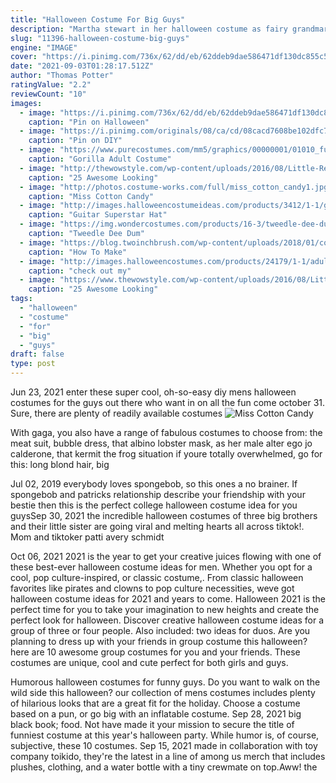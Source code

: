 ```yaml
---
title: "Halloween Costume For Big Guys"
description: "Martha stewart in her halloween costume as fairy grandmartha. Martha's best halloween costumes through the years read more. Plaster-hands-phobias-1011mld107647_vert. Plaster hands"
slug: "11396-halloween-costume-big-guys"
engine: "IMAGE"
cover: "https://i.pinimg.com/736x/62/dd/eb/62ddeb9dae586471df130dc855c5b9d1.jpg"
date: "2021-09-03T01:28:17.512Z"
author: "Thomas Potter"
ratingValue: "2.2"
reviewCount: "10"
images:
  - image: "https://i.pinimg.com/736x/62/dd/eb/62ddeb9dae586471df130dc855c5b9d1.jpg"
    caption: "Pin on Halloween"
  - image: "https://i.pinimg.com/originals/08/ca/cd/08cacd7608be102dfc79d5721cb92804.jpg"
    caption: "Pin on DIY"
  - image: "https://www.purecostumes.com/mm5/graphics/00000001/01010_full_1.jpg"
    caption: "Gorilla Adult Costume"
  - image: "http://thewowstyle.com/wp-content/uploads/2016/08/Little-Red-Riding-Hood-Wolf-Makeup.jpg"
    caption: "25 Awesome Looking"
  - image: "http://photos.costume-works.com/full/miss_cotton_candy1.jpg"
    caption: "Miss Cotton Candy"
  - image: "http://images.halloweencostumeideas.com/products/3412/1-1/guitar-superstar-hat-with-hair.jpg"
    caption: "Guitar Superstar Hat"
  - image: "https://img.wondercostumes.com/products/16-3/tweedle-dee-dum-inflatable-men-costume.jpg"
    caption: "Tweedle Dee Dum"
  - image: "https://blog.twoinchbrush.com/wp-content/uploads/2018/01/costume.jpg"
    caption: "How To Make"
  - image: "http://images.halloweencostumes.com/products/24179/1-1/adult-catfish-costume.jpg"
    caption: "check out my"
  - image: "https://www.thewowstyle.com/wp-content/uploads/2016/08/Little-Red-Riding-Hood-Wolf-Makeup.jpg"
    caption: "25 Awesome Looking"
tags:
  - "halloween"
  - "costume"
  - "for"
  - "big"
  - "guys"
draft: false
type: post
---
```


Jun 23, 2021 enter these super cool, oh-so-easy diy mens halloween costumes for the guys out there who want in on all the fun come october 31. Sure, there are plenty of readily available costumes
![Miss Cotton Candy](http://photos.costume-works.com/full/miss_cotton_candy1.jpg "Miss Cotton Candy")

With gaga, you also have a range of fabulous costumes to choose from: the meat suit, bubble dress, that albino lobster mask, as her male alter ego jo calderone, that kermit the frog situation if youre totally overwhelmed, go for this: long blond hair, big
<!--inArticleAds-->

<!--galleryOne-->

Jul 02, 2019 everybody loves spongebob, so this ones a no brainer. If spongebob and patricks relationship describe your friendship with your bestie then this is the perfect college halloween costume idea for you guysSep 30, 2021 the incredible halloween costumes of three big brothers and their little sister are going viral  and melting hearts all across tiktok!. Mom and tiktoker patti avery schmidt
<!--inArticleAds-->

<!--galleryTwo-->

Oct 06, 2021 2021 is the year to get your creative juices flowing with one of these best-ever halloween costume ideas for men. Whether you opt for a cool, pop culture-inspired, or classic costume,. From classic halloween favorites like pirates and clowns to pop culture necessities, weve got halloween costume ideas for 2021 and years to come. Halloween 2021 is the perfect time for you to take your imagination to new heights and create the perfect look for halloween. Discover creative halloween costume ideas for a group of three or four people. Also included: two ideas for duos. Are you planning to dress up with your friends in group costume this halloween? here are 10 awesome group costumes for you and your friends. These costumes are unique, cool and cute perfect for both girls and guys.
<!--galleryThree-->

Humorous halloween costumes for funny guys. Do you want to walk on the wild side this halloween? our collection of mens costumes includes plenty of hilarious looks that are a great fit for the holiday. Choose a costume based on a pun, or go big with an inflatable costume. Sep 28, 2021 big black book; food.  Not have made it your mission to secure the title of funniest costume at this year's halloween party. While humor is, of course, subjective, these 10 costumes. Sep 15, 2021 made in collaboration with toy company toikido, they're the latest in a line of among us merch that includes plushes, clothing, and a water bottle with a tiny crewmate on top.Aww! the